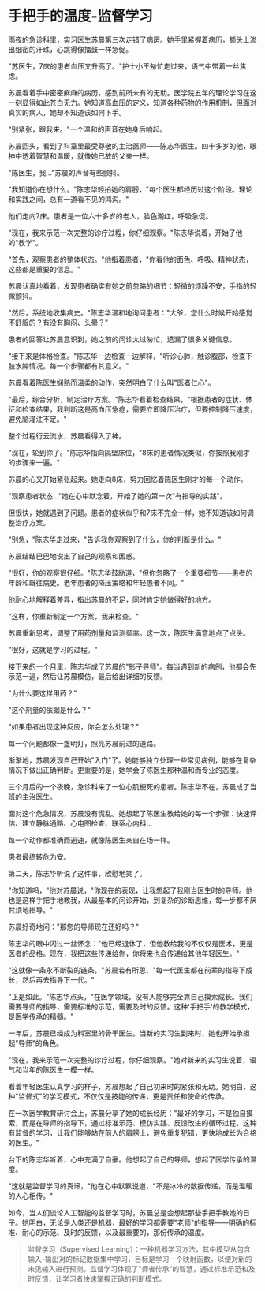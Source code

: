 # 手把手的温度-监督学习

雨夜的急诊科里，实习医生苏晨第三次走错了病房。她手里紧握着病历，额头上渗出细密的汗珠，心跳得像擂鼓一样急促。

"苏医生，7床的患者血压又升高了。"护士小王匆忙走过来，语气中带着一丝焦虑。

苏晨看着手中密密麻麻的病历，感到前所未有的无助。医学院五年的理论学习在这一刻显得如此苍白无力。她知道高血压的定义，知道各种药物的作用机制，但面对真实的病人，她却不知道该如何下手。

"别紧张，跟我来。"一个温和的声音在她身后响起。

苏晨回头，看到了科室里最受尊敬的主治医师——陈志华医生。四十多岁的他，眼神中透着智慧和温暖，就像她已故的父亲一样。

"陈医生，我..."苏晨的声音有些颤抖。

"我知道你在想什么。"陈志华轻拍她的肩膀，"每个医生都经历过这个阶段。理论和实践之间，总有一道看不见的鸿沟。"

他们走向7床。患者是一位六十多岁的老人，脸色潮红，呼吸急促。

"现在，我来示范一次完整的诊疗过程，你仔细观察。"陈志华说着，开始了他的"教学"。

"首先，观察患者的整体状态。"他指着患者，"你看他的面色、呼吸、精神状态，这些都是重要的信息。"

苏晨认真地看着，发现患者确实有她之前忽略的细节：轻微的烦躁不安，手指的轻微颤抖。

"然后，系统地收集病史。"陈志华温和地询问患者："大爷，您什么时候开始感觉不舒服的？有没有胸闷、头晕？"

患者的回答让苏晨意识到，她之前的问诊太过匆忙，遗漏了很多关键信息。

"接下来是体格检查。"陈志华一边检查一边解释，"听诊心肺，触诊腹部，检查下肢水肿情况。每一个步骤都有其意义。"

苏晨看着陈医生娴熟而温柔的动作，突然明白了什么叫"医者仁心"。

"最后，综合分析，制定治疗方案。"陈志华看着检查结果，"根据患者的症状、体征和检查结果，我判断这是高血压急症，需要立即降压治疗，但要控制降压速度，避免脑灌注不足。"

整个过程行云流水，苏晨看得入了神。

"现在，轮到你了。"陈志华指向隔壁床位，"8床的患者情况类似，你按照我刚才的步骤来一遍。"

苏晨的心又开始紧张起来。她走向8床，努力回忆着陈医生刚才的每一个动作。

"观察患者状态..."她在心中默念着，开始了她的第一次"有指导的实践"。

但很快，她就遇到了问题。患者的症状似乎和7床不完全一样，她不知道该如何调整治疗方案。

"别急，"陈志华走过来，"告诉我你观察到了什么，你的判断是什么。"

苏晨结结巴巴地说出了自己的观察和困惑。

"很好，你的观察很仔细。"陈志华鼓励道，"但你忽略了一个重要细节——患者的年龄和既往病史。老年患者的降压策略和年轻患者不同。"

他耐心地解释着差异，指出苏晨的不足，同时肯定她做得好的地方。

"这样，你重新制定一个方案，我来检查。"

苏晨重新思考，调整了用药剂量和监测频率。这一次，陈医生满意地点了点头。

"很好，这就是学习的过程。"

接下来的一个月里，陈志华成了苏晨的"影子导师"。每当遇到新的病例，他都会先示范一遍，然后让苏晨模仿，最后给出详细的反馈。

"为什么要这样用药？"

"这个剂量的依据是什么？"

"如果患者出现这种反应，你会怎么处理？"

每一个问题都像一盏明灯，照亮苏晨前进的道路。

渐渐地，苏晨发现自己开始"入门"了。她能够独立处理一些常见病例，能够在复杂情况下做出正确判断。更重要的是，她学会了陈医生那种温和而专业的态度。

三个月后的一个夜晚，急诊科来了一位心肌梗死的患者。陈志华不在，苏晨成了当班的主治医生。

面对这个危急情况，苏晨没有慌乱。她想起了陈医生教给她的每一个步骤：快速评估、建立静脉通路、心电图检查、联系心内科...

每一个动作都准确而迅速，就像陈医生亲自在场一样。

患者最终转危为安。

第二天，陈志华听说了这件事，欣慰地笑了。

"你知道吗，"他对苏晨说，"你现在的表现，让我想起了我刚当医生时的导师。他也是这样手把手地教我，从最基本的问诊开始，到复杂的诊断思维，每一步都不厌其烦地指导。"

苏晨好奇地问："那您的导师现在还好吗？"

陈志华的眼中闪过一丝怀念："他已经退休了，但他教给我的不仅仅是医术，更是医者的品格。现在，我把这些传递给你，你将来也会传递给其他年轻医生。"

"这就像一条永不断裂的链条，"苏晨若有所思，"每一代医生都在前辈的指导下成长，然后再去指导下一代。"

"正是如此。"陈志华点头，"在医学领域，没有人能够完全靠自己摸索成长。我们需要导师的指导，需要标准的示范，需要及时的反馈。这种'手把手'的教学模式，是医学传承的精髓。"

一年后，苏晨已经成为科室里的骨干医生。当新的实习生到来时，她也开始承担起"导师"的角色。

"现在，我来示范一次完整的诊疗过程，你仔细观察。"她对新来的实习生说着，语气和当年的陈医生一模一样。

看着年轻医生认真学习的样子，苏晨想起了自己初来时的紧张和无助。她明白，这种"监督式"的学习模式，不仅仅是技能的传递，更是责任和使命的传承。

在一次医学教育研讨会上，苏晨分享了她的成长经历："最好的学习，不是独自摸索，而是在导师的指导下，通过标准示范、模仿实践、反馈改进的循环过程。这种有监督的学习，让我们能够站在前人的肩膀上，避免重复犯错，更快地成长为合格的医生。"

台下的陈志华听着，心中充满了自豪。他想起了自己的导师，想起了医学传承的温度。

"这就是监督学习的真谛，"他在心中默默说道，"不是冰冷的数据传递，而是温暖的人心相传。"

如今，当人们谈论人工智能的监督学习时，苏晨总是会想起那些手把手教她的日子。她明白，无论是人类还是机器，最好的学习都需要"老师"的指导——明确的标准、耐心的示范、及时的反馈，以及最重要的，那份传承的温度。

> 监督学习（Supervised Learning）：一种机器学习方法，其中模型从包含输入-输出对的标记数据集中学习，目标是学习一个映射函数，以便对新的未见输入进行预测。监督学习体现了"师者传承"的智慧，通过标准示范和及时反馈，让学习者快速掌握正确的判断模式。 